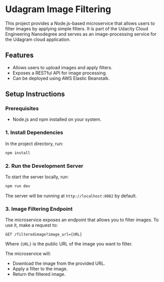 
# Udagram Image Filtering 

This project provides a Node.js-based microservice that allows users to filter images by applying simple filters. It is part of the Udacity Cloud Engineering Nanodegree and serves as an image-processing service for the Udagram cloud application.

## Features

- Allows users to upload images and apply filters.
- Exposes a RESTful API for image processing.
- Can be deployed using AWS Elastic Beanstalk.

## Setup Instructions

### Prerequisites

- Node.js and npm installed on your system.

### 1. Install Dependencies

In the project directory, run:

```bash
npm install
```

### 2. Run the Development Server

To start the server locally, run:

```bash
npm run dev
```

The server will be running at `http://localhost:8082` by default.

### 3. Image Filtering Endpoint

The microservice exposes an endpoint that allows you to filter images. To use it, make a request to:

```
GET /filteredimage?image_url={URL}
```

Where `{URL}` is the public URL of the image you want to filter.

The microservice will:
- Download the image from the provided URL.
- Apply a filter to the image.
- Return the filtered image.


